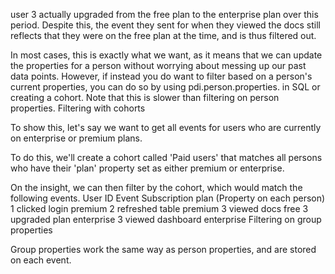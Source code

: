user 3 actually upgraded from the free plan to the enterprise plan over this period. Despite this, the event they sent for when they viewed the docs still reflects that they were on the free plan at the time, and is thus filtered out.

In most cases, this is exactly what we want, as it means that we can update the properties for a person without worrying about messing up our past data points. However, if instead you do want to filter based on a person's current properties, you can do so by using pdi.person.properties.<property> in SQL or creating a cohort. Note that this is slower than filtering on person properties.
Filtering with cohorts

To show this, let's say we want to get all events for users who are currently on enterprise or premium plans.

To do this, we'll create a cohort called 'Paid users' that matches all persons who have their 'plan' property set as either premium or enterprise.

On the insight, we can then filter by the cohort, which would match the following events.
User ID	Event	Subscription plan (Property on each person)
1	clicked login	premium
2	refreshed table	premium
3	viewed docs	free
3	upgraded plan	enterprise
3	viewed dashboard	enterprise
Filtering on group properties

Group properties work the same way as person properties, and are stored on each event.